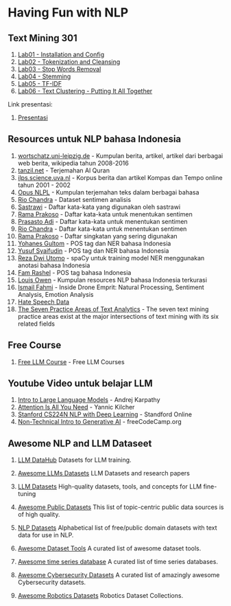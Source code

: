 # Having Fun with NLP

## Text Mining 301
1. [Lab01 - Installation and Config](https://github.com/project303/Having-Fun-with-NLP/blob/main/Lab01%20-%20Installation%20and%20Config.ipynb)
2. [Lab02 - Tokenization and Cleansing](https://github.com/project303/Having-Fun-with-NLP/blob/main/Lab02%20-%20Tokenization%20and%20Cleansing.ipynb)
3. [Lab03 - Stop Words Removal](https://github.com/project303/Having-Fun-with-NLP/blob/main/Lab03%20-%20Stop%20Words%20Removal.ipynb)
4. [Lab04 - Stemming](https://github.com/project303/Having-Fun-with-NLP/blob/main/Lab04%20-%20Stemming.ipynb)
5. [Lab05 - TF-IDF](https://github.com/project303/Having-Fun-with-NLP/blob/main/Lab05%20-%20TF-IDF.ipynb)
6. [Lab06 - Text Clustering - Putting It All Together](https://github.com/project303/Having-Fun-with-NLP/blob/main/Lab06%20-%20Text%20Clustering%20-%20Putting%20It%20All%20Together.ipynb)


Link presentasi:
1. [Presentasi](https://www.dropbox.com/s/1446f7jbo7kdvjsxyz/5.%20A.%20Text%20Mining%20-%20student%20-%201.0.7.pdf?dl=0)
   
## Resources untuk NLP bahasa Indonesia
1. [wortschatz.uni-leipzig.de](https://wortschatz.uni-leipzig.de/en/download/indonesian) - Kumpulan berita, artikel, artikel dari berbagai web berita, wikipedia tahun 2008-2016
2. [tanzil.net](http://tanzil.net/trans/id.indonesian) - Terjemahan Al Quran
3. [ilps.science.uva.nl](https://ilps.science.uva.nl/resources/bahasa/) - Korpus berita dan artikel Kompas dan Tempo online tahun 2001 - 2002
4. [Opus NLPL](http://opus.nlpl.eu/) - Kumpulan terjemahan teks dalam berbagai bahasa
5. [Rio Chandra](https://github.com/riochr17/Analisis-Sentimen-ID/blob/master/data/training_all_random.csv) - Dataset sentimen analisis
5. [Sastrawi](https://github.com/sastrawi/sastrawi/tree/master/data) - Daftar kata-kata yang digunakan oleh sastrawi
6. [Rama Prakoso](https://github.com/ramaprakoso/analisis-sentimen/tree/master/kamus) - Daftar kata-kata untuk menentukan sentimen
7. [Prasasto Adi](https://github.com/prasastoadi/ID-OpinionWords) - Daftar kata-kata untuk menentukan sentimen
8. [Rio Chandra](https://github.com/riochr17/Analisis-Sentimen-ID/tree/master/data) - Daftar kata-kata untuk menentukan sentimen
9. [Rama Prakoso](https://github.com/ramaprakoso/analisis-sentimen/blob/master/kamus/acronym.txt) - Daftar singkatan yang sering digunakan
10. [Yohanes Gultom](https://github.com/yohanesgultom/nlp-experiments) - POS tag dan NER bahasa Indonesia
11. [Yusuf Syaifudin](https://github.com/yusufsyaifudin/indonesia-ner) - POS tag dan NER bahasa Indonesia
12. [Reza Dwi Utomo](https://github.com/utomoreza/spaCy-NER) - spaCy untuk training model NER menggunakan anotasi bahasa Indonesia
13. [Fam Rashel](https://github.com/famrashel/idn-tagged-corpus) - POS tag bahasa Indonesia
14. [Louis Owen](https://github.com/louisowen6/NLP_bahasa_resources) - Kumpulan resources NLP bahasa Indonesia terkurasi
15. [Ismail Fahmi](https://youtu.be/scJVTJZe_yw) - Inside Drone Emprit: Natural Processing, Sentiment Analysis, Emotion Analysis
16. [Hate Speech Data](https://hatespeechdata.com)
17. [The Seven Practice Areas of Text Analytics](https://www.elderresearch.com/wp-content/uploads/2020/10/Whitepaper_The_Seven_Practice_Areas_of_Text_Analytics_Chapter_2_Excerpt.pdf) - The seven text mining practice areas exist at the major intersections of text mining with its six related fields

## Free Course
1. [Free LLM Course](https://github.com/project303/Having-Fun-with-NLP/blob/main/free-gen-ai-course.md) - Free LLM Courses

## Youtube Video untuk belajar LLM
1. [Intro to Large Language Models](https://youtu.be/zjkBMFhNj_g?si=PpwMH9fRVlZiqqa4) - Andrej Karpathy
2. [Attention Is All You Need](https://youtu.be/iDulhoQ2pro?si=oSzctiHlSrBM2Rwy) - Yannic Kilcher
3. [Stanford CS224N NLP with Deep Learning](https://www.youtube.com/playlist?list=PLoROMvodv4rMFqRtEuo6SGjY4XbRIVRd4) - Standford Online
4. [Non-Technical Intro to Generative AI](https://youtu.be/y4SLh1cpap4?si=Y6bQMvuGXsI4T4r5) - freeCodeCamp.org

## Awesome NLP and LLM Dataseet
1. [LLM DataHub](https://github.com/Zjh-819/LLMDataHub) 
Datasets for LLM training.

2. [Awesome LLMs Datasets](https://github.com/lmmlzn/Awesome-LLMs-Datasets)
LLM Datasets and research papers

3. [LLM Datasets](https://github.com/mlabonne/llm-datasets)
High-quality datasets, tools, and concepts for LLM fine-tuning

4. [Awesome Public Datasets](https://github.com/awesomedata/awesome-public-datasets)
This list of topic-centric public data sources is of high quality.

5. [NLP Datasets](https://github.com/niderhoff/nlp-datasets)
Alphabetical list of free/public domain datasets with text data for use in NLP.

6. [Awesome Dataset Tools](https://github.com/jsbroks/awesome-dataset-tools)
A curated list of awesome dataset tools.

7. [Awesome time series database](https://github.com/xephonhq/awesome-time-series-database)
A curated list of time series databases.

8. [Awesome Cybersecurity Datasets](https://github.com/shramos/Awesome-Cybersecurity-Datasets)
A curated list of amazingly awesome Cybersecurity datasets.

9. [Awesome Robotics Datasets](https://github.com/mint-lab/awesome-robotics-datasets)
Robotics Dataset Collections.




